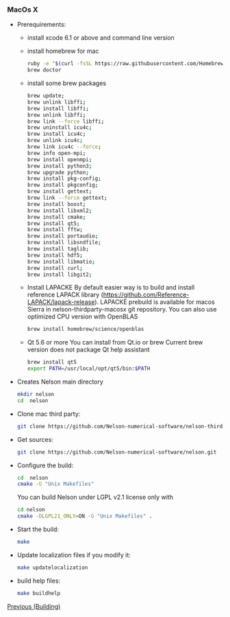 ### MacOs X

* Prerequirements:
    - install xcode 6.1 or above and command line version
    - install homebrew for mac
        ```bash
        ruby -e "$(curl -fsSL https://raw.githubusercontent.com/Homebrew/install/master/install)"
        brew doctor
        ```
    - install some brew packages
        ```bash
      brew update;
      brew unlink libffi;
      brew install libffi;
      brew unlink libffi;
      brew link --force libffi;
      brew uninstall icu4c;
      brew install icu4c;
      brew unlink icu4c;
      brew link icu4c --force;
      brew info open-mpi;
      brew install openmpi;
      brew install python3;
      brew upgrade python;
      brew install pkg-config;
      brew install pkgconfig;
      brew install gettext;
      brew link --force gettext;
      brew install boost;
      brew install libxml2;
      brew install cmake;
      brew install qt5;
      brew install fftw;
      brew install portaudio;
      brew install libsndfile;
      brew install taglib;
      brew install hdf5; 
      brew install libmatio; 
      brew install curl; 
      brew install libgit2; 
         ```
    - Install LAPACKE
    By default easier way is to build and install reference LAPACK library (https://github.com/Reference-LAPACK/lapack-release).
    LAPACKE prebuild is available for macos Sierra in nelson-thirdparty-macosx git repository.
    You can also use optimized CPU version with OpenBLAS
        ```bash
        brew install homebrew/science/openblas
        ```
    
    - Qt 5.6 or more
    You can install from Qt.io or brew
    Current brew version does not package Qt help assistant
        ```bash
        brew install qt5
        export PATH=/usr/local/opt/qt5/bin:$PATH
        ```
* Creates Nelson main directory
    ```bash
    mkdir nelson
    cd  nelson
    ```
* Clone mac third party:
    ```bash
    git clone https://github.com/Nelson-numerical-software/nelson-thirdparty-macosx.git
    ```
* Get sources:
    ```bash
    git clone https://github.com/Nelson-numerical-software/nelson.git
    ```
* Configure the build:
    ```bash
    cd  nelson
    cmake -G "Unix Makefiles" 
    ```

    You can build Nelson under LGPL v2.1 license only with
    ```bash
    cd nelson
    cmake -DLGPL21_ONLY=ON -G "Unix Makefiles" .
    ```    
* Start the build:
    ```bash
    make
    ```
* Update localization files if you modify it:
    ```bash
    make updatelocalization
    ```
* build help files:
    ```bash
    make buildhelp
    ```


[Previous (Building)](BUILDING.md)